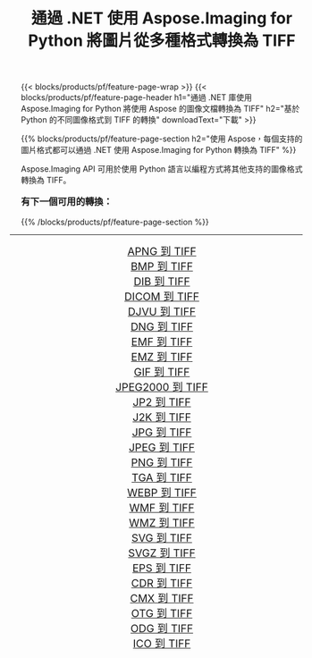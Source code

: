 ﻿---
title: 通過 .NET 使用 Aspose.Imaging for Python 將圖片從多種格式轉換為 TIFF 
weight: 3920
url: /zh-hant/python-net/conversion/to/tiff/ 
lang: zh-hant
langdirlevel: 2
locales: zh-hans,ja,it,ru,de,es,fr,nl,id,lt,pl,pt,vi,tr,ko,zh-hant,ar,hi,th,sv,cs,uk,he
description: 您可以通過 .NET 庫使用 Aspose.Imaging for Python 將各種格式轉換為 TIFF
---

{{< blocks/products/pf/feature-page-wrap >}}
{{< blocks/products/pf/feature-page-header h1="通過 .NET 庫使用 Aspose.Imaging for Python 將使用 Aspose 的圖像文檔轉換為 TIFF" h2="基於 Python 的不同圖像格式到 TIFF 的轉換" downloadText="下載" >}}


{{% blocks/products/pf/feature-page-section  h2="使用 Aspose，每個支持的圖片格式都可以通過 .NET 使用 Aspose.Imaging for Python 轉換為 TIFF" %}}
<p align=justify>Aspose.Imaging API 可用於使用 Python 語言以編程方式將其他支持的圖像格式轉換為 TIFF。</p>
<h3 style="margin-top:16px;">
有下一個可用的轉換：
</h3>
{{% /blocks/products/pf/feature-page-section %}}
<div class="container-fluid productfamilypage bg-gray">
    <div class="convertypes bg-gray agp-content section">
        <div class="container">
		<hr style="margin-left:-20px;"/>
		<div class="row other-converters" style="gap: 10px;font-size: 19px;text-align:center;">
		    <div class='col-md-3 other-converter remove-lp remove-rp'><a href="/imaging/zh-hant/python-net/conversion/apng-to-tiff/" style="padding:15px;">APNG 到 TIFF</a></div>
<div class='col-md-3 other-converter remove-lp remove-rp'><a href="/imaging/zh-hant/python-net/conversion/bmp-to-tiff/" style="padding:15px;">BMP 到 TIFF</a></div>
<div class='col-md-3 other-converter remove-lp remove-rp'><a href="/imaging/zh-hant/python-net/conversion/dib-to-tiff/" style="padding:15px;">DIB 到 TIFF</a></div>
<div class='col-md-3 other-converter remove-lp remove-rp'><a href="/imaging/zh-hant/python-net/conversion/dicom-to-tiff/" style="padding:15px;">DICOM 到 TIFF</a></div>
<div class='col-md-3 other-converter remove-lp remove-rp'><a href="/imaging/zh-hant/python-net/conversion/djvu-to-tiff/" style="padding:15px;">DJVU 到 TIFF</a></div>
<div class='col-md-3 other-converter remove-lp remove-rp'><a href="/imaging/zh-hant/python-net/conversion/dng-to-tiff/" style="padding:15px;">DNG 到 TIFF</a></div>
<div class='col-md-3 other-converter remove-lp remove-rp'><a href="/imaging/zh-hant/python-net/conversion/emf-to-tiff/" style="padding:15px;">EMF 到 TIFF</a></div>
<div class='col-md-3 other-converter remove-lp remove-rp'><a href="/imaging/zh-hant/python-net/conversion/emz-to-tiff/" style="padding:15px;">EMZ 到 TIFF</a></div>
<div class='col-md-3 other-converter remove-lp remove-rp'><a href="/imaging/zh-hant/python-net/conversion/gif-to-tiff/" style="padding:15px;">GIF 到 TIFF</a></div>
<div class='col-md-3 other-converter remove-lp remove-rp'><a href="/imaging/zh-hant/python-net/conversion/jpeg2000-to-tiff/" style="padding:15px;">JPEG2000 到 TIFF</a></div>
<div class='col-md-3 other-converter remove-lp remove-rp'><a href="/imaging/zh-hant/python-net/conversion/jp2-to-tiff/" style="padding:15px;">JP2 到 TIFF</a></div>
<div class='col-md-3 other-converter remove-lp remove-rp'><a href="/imaging/zh-hant/python-net/conversion/j2k-to-tiff/" style="padding:15px;">J2K 到 TIFF</a></div>
<div class='col-md-3 other-converter remove-lp remove-rp'><a href="/imaging/zh-hant/python-net/conversion/jpg-to-tiff/" style="padding:15px;">JPG 到 TIFF</a></div>
<div class='col-md-3 other-converter remove-lp remove-rp'><a href="/imaging/zh-hant/python-net/conversion/jpeg-to-tiff/" style="padding:15px;">JPEG 到 TIFF</a></div>
<div class='col-md-3 other-converter remove-lp remove-rp'><a href="/imaging/zh-hant/python-net/conversion/png-to-tiff/" style="padding:15px;">PNG 到 TIFF</a></div>
<div class='col-md-3 other-converter remove-lp remove-rp'><a href="/imaging/zh-hant/python-net/conversion/tga-to-tiff/" style="padding:15px;">TGA 到 TIFF</a></div>
<div class='col-md-3 other-converter remove-lp remove-rp'><a href="/imaging/zh-hant/python-net/conversion/webp-to-tiff/" style="padding:15px;">WEBP 到 TIFF</a></div>
<div class='col-md-3 other-converter remove-lp remove-rp'><a href="/imaging/zh-hant/python-net/conversion/wmf-to-tiff/" style="padding:15px;">WMF 到 TIFF</a></div>
<div class='col-md-3 other-converter remove-lp remove-rp'><a href="/imaging/zh-hant/python-net/conversion/wmz-to-tiff/" style="padding:15px;">WMZ 到 TIFF</a></div>
<div class='col-md-3 other-converter remove-lp remove-rp'><a href="/imaging/zh-hant/python-net/conversion/svg-to-tiff/" style="padding:15px;">SVG 到 TIFF</a></div>
<div class='col-md-3 other-converter remove-lp remove-rp'><a href="/imaging/zh-hant/python-net/conversion/svgz-to-tiff/" style="padding:15px;">SVGZ 到 TIFF</a></div>
<div class='col-md-3 other-converter remove-lp remove-rp'><a href="/imaging/zh-hant/python-net/conversion/eps-to-tiff/" style="padding:15px;">EPS 到 TIFF</a></div>
<div class='col-md-3 other-converter remove-lp remove-rp'><a href="/imaging/zh-hant/python-net/conversion/cdr-to-tiff/" style="padding:15px;">CDR 到 TIFF</a></div>
<div class='col-md-3 other-converter remove-lp remove-rp'><a href="/imaging/zh-hant/python-net/conversion/cmx-to-tiff/" style="padding:15px;">CMX 到 TIFF</a></div>
<div class='col-md-3 other-converter remove-lp remove-rp'><a href="/imaging/zh-hant/python-net/conversion/otg-to-tiff/" style="padding:15px;">OTG 到 TIFF</a></div>
<div class='col-md-3 other-converter remove-lp remove-rp'><a href="/imaging/zh-hant/python-net/conversion/odg-to-tiff/" style="padding:15px;">ODG 到 TIFF</a></div>
<div class='col-md-3 other-converter remove-lp remove-rp'><a href="/imaging/zh-hant/python-net/conversion/ico-to-tiff/" style="padding:15px;">ICO 到 TIFF</a></div>
                </div>
        </div>
    </div>
</div>
<br/>

